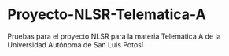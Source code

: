 # Proyecto-NLSR-Telematica-A
Pruebas para el proyecto NLSR para la materia Telemática A de la Universidad Autónoma de San Luis Potosí
